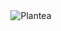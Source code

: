 <div align="center">
  <img alt="Plantea" src="https://plantea.s3.us-east-2.amazonaws.com/logo_c468e823e9.png">
</div>